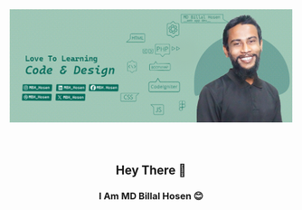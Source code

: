 <div align="center">
  <img height="200" src="https://github.com/MBHHosen/Uses-for-Social-Media/blob/BH_Admin/Git-hub-cover-photo.jpg?raw=true"  />
</div>

###

<br clear="both">

<h2 align="center">Hey There 👋</h2>

###

<h3 align="center">I Am MD Billal Hosen 😊</h3>

###

<!--
**MBHHosen/MBHHosen** is a ✨ _special_ ✨ repository because its `README.md` (this file) appears on your GitHub profile.

Here are some ideas to get you started:

- 🔭 I’m currently working on ...
- 🌱 I’m currently learning ...
- 👯 I’m looking to collaborate on ...
- 🤔 I’m looking for help with ...
- 💬 Ask me about ...
- 📫 How to reach me: ...
- 😄 Pronouns: ...
- ⚡ Fun fact: ...
-->
